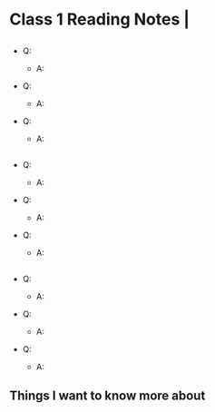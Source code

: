 # Class 1 Reading Notes | 

## []()

- Q:

  - A:

- Q:

  - A:

- Q:

  - A:

## []()

- Q:

  - A:

- Q:

  - A:

- Q:

  - A:

## []()

- Q:

  - A:

- Q:

  - A:

- Q:

  - A:

## Things I want to know more about
